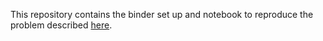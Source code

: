 This repository contains the binder set up and notebook to reproduce the problem described [here](https://github.com/plotly/plotly.py/issues/2570#issuecomment-870639462).
